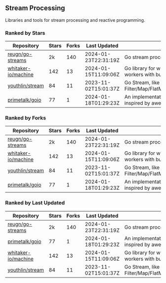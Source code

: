 ## Stream Processing

Libraries and tools for stream processing and reactive programming.

### Ranked by Stars

| Repository | Stars | Forks | Last Updated | Description | 
|------------|-------|-------|--------------|-------------|
| [reugn/go-streams](https://github.com/reugn/go-streams) | 2k | 140 | 2024-01-23T22:31:19Z |  Go stream processing library. |
| [whitaker-io/machine](https://github.com/whitaker-io/machine) | 142 | 13 | 2024-01-15T11:09:06Z |  Go library for writing and generating stream workers with built in metrics and traceability. |
| [youthlin/stream](https://github.com/youthlin/stream) | 84 | 11 | 2023-11-02T15:01:37Z |  Go Stream, like Java 8 Stream: Filter/Map/FlatMap/Peek/Sorted/ForEach/Reduce... |
| [primetalk/goio](https://github.com/primetalk/goio) | 77 | 1 | 2024-01-18T01:29:23Z |  An implementation of IO, Stream, Fiber for Golang, inspired by awesome Scala libraries cats and fs2. |

### Ranked by Forks

| Repository | Stars | Forks | Last Updated | Description | 
|------------|-------|-------|--------------|-------------|
| [reugn/go-streams](https://github.com/reugn/go-streams) | 2k | 140 | 2024-01-23T22:31:19Z |  Go stream processing library. |
| [whitaker-io/machine](https://github.com/whitaker-io/machine) | 142 | 13 | 2024-01-15T11:09:06Z |  Go library for writing and generating stream workers with built in metrics and traceability. |
| [youthlin/stream](https://github.com/youthlin/stream) | 84 | 11 | 2023-11-02T15:01:37Z |  Go Stream, like Java 8 Stream: Filter/Map/FlatMap/Peek/Sorted/ForEach/Reduce... |
| [primetalk/goio](https://github.com/primetalk/goio) | 77 | 1 | 2024-01-18T01:29:23Z |  An implementation of IO, Stream, Fiber for Golang, inspired by awesome Scala libraries cats and fs2. |

### Ranked by Last Updated

| Repository | Stars | Forks | Last Updated | Description | 
|------------|-------|-------|--------------|-------------|
| [reugn/go-streams](https://github.com/reugn/go-streams) | 2k | 140 | 2024-01-23T22:31:19Z |  Go stream processing library. |
| [primetalk/goio](https://github.com/primetalk/goio) | 77 | 1 | 2024-01-18T01:29:23Z |  An implementation of IO, Stream, Fiber for Golang, inspired by awesome Scala libraries cats and fs2. |
| [whitaker-io/machine](https://github.com/whitaker-io/machine) | 142 | 13 | 2024-01-15T11:09:06Z |  Go library for writing and generating stream workers with built in metrics and traceability. |
| [youthlin/stream](https://github.com/youthlin/stream) | 84 | 11 | 2023-11-02T15:01:37Z |  Go Stream, like Java 8 Stream: Filter/Map/FlatMap/Peek/Sorted/ForEach/Reduce... |

